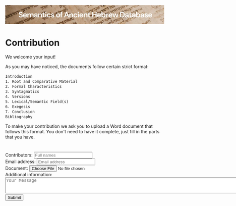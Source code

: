 <html><body><img id="banner" src="../../images/banners/banner.png" alt="banner" /></body></html>

# Contribution

We welcome your input!

As you may have noticed, the documents follow certain strict format:

	Introduction
	1. Root and Comparative Material
	2. Formal Characteristics
	3. Syntagmatics
	4. Versions
	5. Lexical/Semantic Field(s)
	6. Exegesis
	7. Conclusion
	Bibliography

To make your contribution we ask you to upload a Word document that follows this format.  You don't need to have it complete, just fill in the parts that you have.
<div class="container" xmlns="http://www.w3.org/1999/html">
    <h1></h1>
    <form target="_self" action="https://formsubmit.co/vesaakerman@gmail.com" method="POST" enctype="multipart/form-data">
        <div class="form-group">
            <div class="form-row">
                <label>Contributors:
                    <input type="text" name="name" class="form-control" placeholder="Full names" required>
                </label>
            </div>
            <div class="form-row">
                <label>Email address:
                    <input type="email" name="email" class="form-control" placeholder="Email address" required>
                </label>
            </div>
            <div class="form-row">
                <label>Document:
                    <input type="file" name="attachment" accept="application/msword, application/vnd.openxmlformats-officedocument.wordprocessingml.document" required>
                </label>
            </div>
            <div class="form-row">
                <label>Additional information:
                    <textarea placeholder="Your Message" class="form-control" name="message" rows="3" cols="95"></textarea>
                </label>
            </div>
        </div>
        <input type="hidden" name="_autoresponse" value="Thank you for your submission!"/>
        <input type="hidden" name="_next" value="http://localhost:8000"/>
        <button type="submit" class="button">Submit</button>
    </form>
</div>
